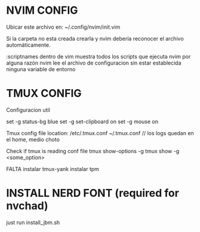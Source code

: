 # NVIM CONFIG

Ubicar este archivo en:
    ~/.config/nvim/init.vim

Si la carpeta no esta creada crearla y nvim debería reconocer el archivo automáticamente.

:scriptnames dentro de vim muestra todos los scripts que ejecuta nvim
    por alguna razón nvim lee el archivo de configuracion sin estar establecida ninguna variable de entorno


# TMUX CONFIG

Configuracion util

set -g status-bg blue 
set -g set-clipboard on
set -g mouse on


Tmux config file location:
/etc/.tmux.conf
~/.tmux.conf // los logs quedan en el home, medio choto

Check if tmux is reading conf file
tmux show-options -g
tmux show -g <some_option>

FALTA
 instalar tmux-yank
 instalar tpm

# INSTALL NERD FONT (required for nvchad)
just run install_jbm.sh
